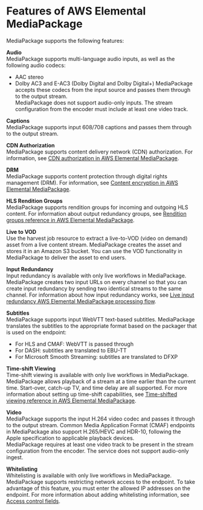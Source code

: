 # Features of AWS Elemental MediaPackage<a name="what-is-features"></a>

MediaPackage supports the following features:

**Audio**  
MediaPackage supports multi\-language audio inputs, as well as the following audio codecs:  
+ AAC stereo
+ Dolby AC3 and E\-AC3 \(Dolby Digital and Dolby Digital\+\)
MediaPackage accepts these codecs from the input source and passes them through to the output stream\.  
MediaPackage does not support audio\-only inputs\. The stream configuration from the encoder must include at least one video track\.

**Captions**  
MediaPackage supports input 608/708 captions and passes them through to the output stream\.

**CDN Authorization**  
MediaPackage supports content delivery network \(CDN\) authorization\. For information, see [CDN authorization in AWS Elemental MediaPackage](cdn-auth.md)\.

**DRM**  
MediaPackage supports content protection through digital rights management \(DRM\)\. For information, see [Content encryption in AWS Elemental MediaPackage](using-encryption.md)\.

**HLS Rendition Groups**  
MediaPackage supports rendition groups for incoming and outgoing HLS content\. For information about output redundancy groups, see [Rendition groups reference in AWS Elemental MediaPackage](rendition-groups.md)\.

**Live to VOD**  
Use the harvest job resource to extract a live\-to\-VOD \(video on demand\) asset from a live content stream\. MediaPackage creates the asset and stores it in an Amazon S3 bucket\. You can use the VOD functionality in MediaPackage to deliver the asset to end users\.

**Input Redundancy**  
Input redundancy is available with only live workflows in MediaPackage\.  
MediaPackage creates two input URLs on every channel so that you can create input redundancy by sending two identical streams to the same channel\. For information about how input redundancy works, see [Live input redundancy AWS Elemental MediaPackage processing flow](what-is-flow-ir.md)\.

**Subtitles**  
MediaPackage supports input WebVTT text\-based subtitles\. MediaPackage translates the subtitles to the appropriate format based on the packager that is used on the endpoint:  
+ For HLS and CMAF: WebVTT is passed through
+ For DASH: subtitles are translated to EBU\-TT
+ For Microsoft Smooth Streaming: subtitles are translated to DFXP

**Time\-shift Viewing**  
Time\-shift viewing is available with only live workflows in MediaPackage\.  
MediaPackage allows playback of a stream at a time earlier than the current time\. Start\-over, catch\-up TV, and time delay are all supported\. For more information about setting up time\-shift capabilities, see [Time\-shifted viewing reference in AWS Elemental MediaPackage](time-shifted.md)\.

**Video**  
MediaPackage supports the input H\.264 video codec and passes it through to the output stream\. Common Media Application Format \(CMAF\) endpoints in MediaPackage also support H\.265/HEVC and HDR\-10, following the Apple specification to applicable playback devices\.  
MediaPackage requires at least one video track to be present in the stream configuration from the encoder\. The service does not support audio\-only ingest\.

**Whitelisting**  
Whitelisting is available with only live workflows in MediaPackage\.  
MediaPackage supports restricting network access to the endpoint\. To take advantage of this feature, you must enter the allowed IP addresses on the endpoint\. For more information about adding whitelisting information, see [Access control fields](endpoints-hls-access-control.md)\.